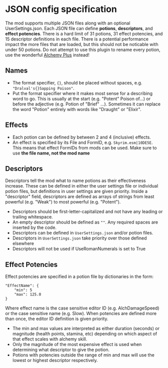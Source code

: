 # JSON config specification
The mod supports multiple JSON files along with an optional UserSettings.json. Each JSON file can define **potions**, **descriptors**, and **effect potencies**.
There is a hard limit of 31 potions, 31 effect potencies, and 15 descriptor definitions in each file. 
There is a potential performance impact the more files that are loaded, but this should not be noticable with under 50 potions.
Do not attempt to use this plugin to rename every potion, use the wonderful [Alchemy Plus](https://www.nexusmods.com/skyrimspecialedition/mods/80882) instead!

## Names 
- The format specifier, `{}`, should be placed without spaces, e.g. `"Dralval's{}Sapping Poison"`. 
- Put the format specifier where it makes most sense for a describing word to go. 
This is usually at the start (e.g. "Potent" Poison of...) or before the adjective (e.g. Potion of "Brief" ...). Sometimes it can replace the word "Potion" entirely with words like "Draught" or "Elixir".

## Effects
- Each potion can be defined by between 2 and 4 (inclusive) effects.
- An effect is specified by its File and FormID, e.g. `Skyrim.esm|10DE5E`. This means that effect FormIDs from mods can be used. Make sure to use **the file name, not the mod name**

## Descriptors
Descriptors tell the mod what to name potions as their effectiveness increase. These can be defined in either the user settings file or individual potion files, but definitions in user settings are given priority.
Inside a "descriptor" field, descriptors are defined as arrays of strings from least powerful (e.g. "Weak") to most powerful (e.g. "Potent").
- Descriptors should be first-letter-capitalized and not have any leading or trailing whitespace.
- An empty descriptor should be defined as `""`. Any required spaces are inserted by the code.
- Descriptors can be defined in `UserSettings.json` and/or potion files.
- Descriptors in `UserSettings.json` take priority over those defined elsewhere
- Descriptors will not be used if UseRomanNumerals is set to True

## Effect Potencies
Effect potencies are specified in a potion file by dictionaries in the form: 
```
"EffectName": {
	"min": 5
	"max": 125.0
}
```
Where effect name is the case sensitive editor ID (e.g. AlchDamageSpeed) or the case sensitive name (e.g. Slow). When potencies are defined more than once, the editor ID definition is given priority.

- The min and max values are interpreted as either duration (seconds) or magnitude (health points, stamina, etc) depending on which aspect of that effect scales with alchemy skill.
- Only the magnitude of the most expensive effect is used when determining what descriptor to give the potion.
- Potions with potencies outside the range of min and max will use the lowest or highest descriptor respectively.